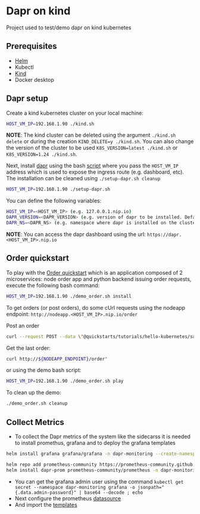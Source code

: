 # Dapr on kind

Project used to test/demo dapr on kind kubernetes

## Prerequisites

- [Helm](https://helm.sh/docs/intro/install/)
- Kubectl
- [Kind](https://kind.sigs.k8s.io/docs/user/quick-start/#installation)
- Docker desktop

## Dapr setup

Create a kind kubernetes cluster on your local machine:

```bash
HOST_VM_IP=192.168.1.90 ./kind.sh
```

**NOTE**: The kind cluster can be deleted using the argument `./kind.sh delete` or during the creation `KIND_DELETE=y ./kind.sh`.
You can also change the version of the cluster to be used `K8S_VERSION=latest ./kind.sh` or `K8S_VERSION=1.24 ./kind.sh`.

Next, install [dapr](https://dapr.io/) using the bash [script](./setup-dapr.sh) where you pass the `HOST_VM_IP` address
which is used to expose the ingress route (e.g. dashboard, etc). The installation can be cleaned using `./setup-dapr.sh cleanup`

```bash
HOST_VM_IP=192.168.1.90 ./setup-dapr.sh
```

You can define the following variables:
```bash
HOST_VM_IP=<HOST_VM_IP> (e.g. 127.0.0.1.nip.io)
DAPR_VERSION=<DAPR_VERSION> (e.g. version of dapr to be installed. Default: 1.9.6)
DAPR_NS=<DAPR_NS> (e.g. namespace where dapr is installed on the cluster. Default: dapr)
```

**NOTE**: You can access the dapr dashboard using the url: `https://dapr.<HOST_VM_IP>.nip.io`

## Order quickstart

To play with the [Order quickstart](https://github.com/dapr/quickstarts/tree/master/tutorials/hello-kubernetes) which is an application composed of 2 microservices: node order app and python backend issuing
order requests, execute the following bash command:
```bash
HOST_VM_IP=192.168.1.90 ./demo_order.sh install
```

To get orders (or post orders), do some cUrl requests using the nodeapp endpoint: `http://nodeapp.<HOST_VM_IP>.nip.io/order`

Post an order
```bash
curl --request POST --data \"@quickstarts/tutorials/hello-kubernetes/sample.json\" --header Content-Type:application/json http://${NODEAPP_ENDPOINT}/neworder
```

Get the last order:
```bash
curl http://${NODEAPP_ENDPOINT}/order"
```

or using the demo bash script:
```bash
HOST_VM_IP=192.168.1.90 ./demo_order.sh play
```

To clean up the demo:

```bash
./demo_order.sh cleanup
```

## Collect Metrics

- To collect the Dapr metrics of the system like the sidecarss it is needed to install promethus, grafana and to deploy the grafana templates

```bash
helm install grafana grafana/grafana -n dapr-monitoring --create-namespace --set ingress.enabled=true --set ingress.hosts="{dapr-monitoring.127.0.0.1.nip.io}"

helm repo add prometheus-community https://prometheus-community.github.io/helm-charts
helm install dapr-prom prometheus-community/prometheus -n dapr-monitoring
```
- You can get the grafana admin user using the command `kubectl get secret --namespace dapr-monitoring grafana -o jsonpath="{.data.admin-password}" | base64 --decode ; echo`
- Next configure the prometheus [datasource](https://docs.dapr.io/operations/monitoring/metrics/grafana/#configure-prometheus-as-data-source)
- And import the [templates](https://docs.dapr.io/operations/monitoring/metrics/grafana/#import-dashboards-in-grafana)

